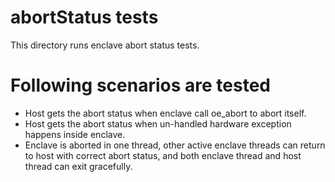 abortStatus tests
============

This directory runs enclave abort status tests.

# Following scenarios are tested

* Host gets the abort status when enclave call oe_abort to abort itself.
* Host gets the abort status when un-handled hardware exception happens inside 
enclave.
* Enclave is aborted in one thread, other active enclave threads can return to 
host with correct abort status, and both enclave thread and host thread can exit
gracefully.